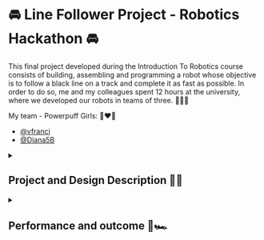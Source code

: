 # 🚘 Line Follower Project - Robotics Hackathon 🚘

This final project developed during the Introduction To Robotics course consists of building, assembling and programming a robot whose objective is to follow a black line on a track and complete it as fast as possible. In order to do so, me and my colleagues spent 12 hours at the university, where we developed our robots in teams of three. 🙊🙈🙉

My team - Powerpuff Girls: 💙❤️💚
- [@vfranci](https://github.com/vfranci)
- [@Diana5B](https://github.com/Diana5B)

<details>
<summary><h2>Project and Design Description 📏📝</h2></summary>

### Project components: 🛠️
- Arduino Uno
- Power source: LiPo battery
- Two wheels
- QTR-8A reflectance sensor
- Ball caster
- L293D motor driver
- Two DC motors
- Medium breadboard
- Wires (M - F, F - F), zip-ties, screws as needed

For the chassis we cut into a foam board after measuring an apropriate distance between the wheels and for the sensor. We secured the breadboard,the Arduino board and the motors using zip-ties. 

### Requirements ⏲️

Minimum requirements for the project were to have the robot finish the line follower track, including the curved lines. To achieve maximum grade, the course had to be finished in under 20 seconds and, upon starting, the sensor had to be calibrated using automatic motor movement. 🏎

### Software implementation 💻

The robot calibrated its sensor by moving left and right in order to recognize the black line it had to follow. The movement behaviour was determined by using a proportional-integrative-derivative controller. We started with a simple code provided by our teacher in which we had to alter the kp, ki, and kd values to achieve the desired movement. We started by assigning random values to the proportional constant in order to observe the behaviour. Once the robot was able to take the turns without overshooting, we began updating the kd value to smooth the wobble. 

The final values were:
- kp = 4.3;
- ki = 0.000;
- kd = 23.2;

Afterwards, we implemented the automatic calibration and juggled the tresholds for the error and motor speed values.

</details>

<details>
<summary><h2>Performance and outcome 🏁🏎️</h2></summary>

Final setup of the car: 

<img src="https://github.com/lemnaruamedeea/LineFollowerProject/blob/main/LineFollower/Car.jpg?raw=true" alt="Car" width="500" />

When presenting our design, the lowest time recorded for completing the track was 17.871 seconds. 🎉🎊

Performance video on [YouTube](https://youtube.com/shorts/aUqb2nQzOtc?si=vIdgjRWChrSpdg4H).

</details>
